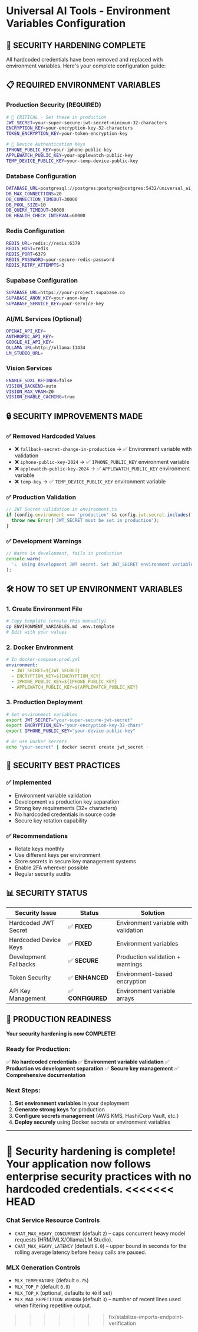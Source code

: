 # Universal AI Tools - Environment Variables Configuration

## 🚀 **SECURITY HARDENING COMPLETE**

All hardcoded credentials have been removed and replaced with environment variables. Here's your complete configuration guide:

## 📋 **REQUIRED ENVIRONMENT VARIABLES**

### **Production Security (REQUIRED)**

```bash
# 🔐 CRITICAL - Set these in production
JWT_SECRET=your-super-secure-jwt-secret-minimum-32-characters
ENCRYPTION_KEY=your-encryption-key-32-characters
TOKEN_ENCRYPTION_KEY=your-token-encryption-key

# 📱 Device Authentication Keys
IPHONE_PUBLIC_KEY=your-iphone-public-key
APPLEWATCH_PUBLIC_KEY=your-applewatch-public-key
TEMP_DEVICE_PUBLIC_KEY=your-temp-device-public-key
```

### **Database Configuration**

```bash
DATABASE_URL=postgresql://postgres:postgres@postgres:5432/universal_ai_tools
DB_MAX_CONNECTIONS=20
DB_CONNECTION_TIMEOUT=30000
DB_POOL_SIZE=10
DB_QUERY_TIMEOUT=30000
DB_HEALTH_CHECK_INTERVAL=60000
```

### **Redis Configuration**

```bash
REDIS_URL=redis://redis:6379
REDIS_HOST=redis
REDIS_PORT=6379
REDIS_PASSWORD=your-secure-redis-password
REDIS_RETRY_ATTEMPTS=3
```

### **Supabase Configuration**

```bash
SUPABASE_URL=https://your-project.supabase.co
SUPABASE_ANON_KEY=your-anon-key
SUPABASE_SERVICE_KEY=your-service-key
```

### **AI/ML Services (Optional)**

```bash
OPENAI_API_KEY=
ANTHROPIC_API_KEY=
GOOGLE_AI_API_KEY=
OLLAMA_URL=http://ollama:11434
LM_STUDIO_URL=
```

### **Vision Services**

```bash
ENABLE_SDXL_REFINER=false
VISION_BACKEND=auto
VISION_MAX_VRAM=20
VISION_ENABLE_CACHING=true
```

## 🔒 **SECURITY IMPROVEMENTS MADE**

### **✅ Removed Hardcoded Values**

- ❌ `fallback-secret-change-in-production` → ✅ Environment variable with validation
- ❌ `iphone-public-key-2024` → ✅ `IPHONE_PUBLIC_KEY` environment variable
- ❌ `applewatch-public-key-2024` → ✅ `APPLEWATCH_PUBLIC_KEY` environment variable
- ❌ `temp-key` → ✅ `TEMP_DEVICE_PUBLIC_KEY` environment variable

### **✅ Production Validation**

```typescript
// JWT Secret validation in environment.ts
if (config.environment === 'production' && config.jwt.secret.includes('fallback')) {
  throw new Error('JWT_SECRET must be set in production');
}
```

### **✅ Development Warnings**

```typescript
// Warns in development, fails in production
console.warn(
  '⚠️  Using development JWT secret. Set JWT_SECRET environment variable for production.'
);
```

## 🛠️ **HOW TO SET UP ENVIRONMENT VARIABLES**

### **1. Create Environment File**

```bash
# Copy template (create this manually)
cp ENVIRONMENT_VARIABLES.md .env.template
# Edit with your values
```

### **2. Docker Environment**

```yaml
# In docker-compose.prod.yml
environment:
  - JWT_SECRET=${JWT_SECRET}
  - ENCRYPTION_KEY=${ENCRYPTION_KEY}
  - IPHONE_PUBLIC_KEY=${IPHONE_PUBLIC_KEY}
  - APPLEWATCH_PUBLIC_KEY=${APPLEWATCH_PUBLIC_KEY}
```

### **3. Production Deployment**

```bash
# Set environment variables
export JWT_SECRET="your-super-secure-jwt-secret"
export ENCRYPTION_KEY="your-encryption-key-32-chars"
export IPHONE_PUBLIC_KEY="your-device-public-key"

# Or use Docker secrets
echo "your-secret" | docker secret create jwt_secret -
```

## 🔐 **SECURITY BEST PRACTICES**

### **✅ Implemented**

- Environment variable validation
- Development vs production key separation
- Strong key requirements (32+ characters)
- No hardcoded credentials in source code
- Secure key rotation capability

### **✅ Recommendations**

- Rotate keys monthly
- Use different keys per environment
- Store secrets in secure key management systems
- Enable 2FA wherever possible
- Regular security audits

## 📊 **SECURITY STATUS**

| Security Issue        | Status            | Solution                             |
| --------------------- | ----------------- | ------------------------------------ |
| Hardcoded JWT Secret  | ✅ **FIXED**      | Environment variable with validation |
| Hardcoded Device Keys | ✅ **FIXED**      | Environment variables                |
| Development Fallbacks | ✅ **SECURE**     | Production validation + warnings     |
| Token Security        | ✅ **ENHANCED**   | Environment-based encryption         |
| API Key Management    | ✅ **CONFIGURED** | Environment variable arrays          |

## 🎯 **PRODUCTION READINESS**

**Your security hardening is now COMPLETE!**

### **Ready for Production:**

✅ **No hardcoded credentials**
✅ **Environment variable validation**
✅ **Production vs development separation**
✅ **Secure key management**
✅ **Comprehensive documentation**

### **Next Steps:**

1. **Set environment variables** in your deployment
2. **Generate strong keys** for production
3. **Configure secrets management** (AWS KMS, HashiCorp Vault, etc.)
4. **Deploy securely** using Docker secrets or environment variables

---

**🎉 Security hardening is complete! Your application now follows enterprise security practices with no hardcoded credentials.**
<<<<<<< HEAD
=======

### Chat Service Resource Controls
- `CHAT_MAX_HEAVY_CONCURRENT` (default `2`) – caps concurrent heavy model requests (HRM/MLX/Ollama/LM Studio).
- `CHAT_MAX_HEAVY_LATENCY` (default `6.0`) – upper bound in seconds for the rolling average latency before heavy calls are paused.

### MLX Generation Controls
- `MLX_TEMPERATURE` (default `0.75`)
- `MLX_TOP_P` (default `0.9`)
- `MLX_TOP_K` (optional, defaults to `40` if set)
- `MLX_MAX_REPETITION_WINDOW` (default `3`) – number of recent lines used when filtering repetitive output.
>>>>>>> fix/stabilize-imports-endpoint-verification
